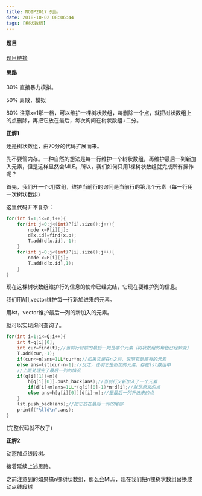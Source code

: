 ```yaml
---
title: NOIP2017 列队
date: 2018-10-02 08:06:44
tags: [树状数组]
---
```


#### 题目

[题目链接](https://www.luogu.org/problemnew/show/P3960)

#### 思路

30% 直接暴力模拟。

50% 离散，模拟

80% 注意x=1那一档，可以维护一棵树状数组，每删除一个点，就把树状数组上的点删除，再把它放在最后，每次询问在树状数组+二分。

**正解1**
<!--more-->
还是树状数组，由70分的代码扩展而来。

先不要管内存。一种自然的想法是每一行维护一个树状数组，再维护最后一列新加入元素，但是这样显然会MLE。所以，我们如何只用1棵树状数组就完成所有操作呢？

首先，我们开一个$d[]$数组，维护当前行的询问是当前行的第几个元素（每一行用一次树状数组）

这里代码并不复杂：

```c++
for(int i=1;i<=n;i++){
    for(int j=0;j<(int)P[i].size();j++){
        node x=P[i][j];
        d[x.id]=find(x.p);
        T.add(d[x.id],-1);
    }
    for(int j=0;j<(int)P[i].size();j++){
        node x=P[i][j];
        T.add(d[x.id],1);
    }
}
```

现在这棵树状数组维护行的信息的使命已经完结，它现在要维护列的信息。

我们用$h[]$,vector维护每一行新加进来的元素。

用$lst$，vector维护最后一列的新加入的元素。

就可以实现询问查询了。

```c++
for(int i=1;i<=Q;i++){
    int t=q[i][0];
    int cur=find(t);//当前行目前的最后一列是哪个元素（树状数组的角色已经转变） 
    T.add(cur,-1);
    if(cur<=n)ans=1LL*cur*m;//如果它是在n之前，说明它是原有的元素 
    else ans=lst[cur-n-1];//反之，说明它是新加的元素，存在lst数组中 
    //上面处理完了最后一列的情况 
    if(q[i][1]!=m){
        h[q[i][0]].push_back(ans);//当前行又新加入了一个元素 
        if(d[i]<m)ans=1LL*(q[i][0]-1)*m+d[i];//就是原来的点 
        else ans=h[q[i][0]][d[i]-m];//是最后一列补进来的点 
    }
    lst.push_back(ans);//把它放在最后一列的尾部 
    printf("%lld\n",ans);
}
```

(完整代码就不放了)

**正解2**

动态加点线段树。

接着延续上述思路。

之前注意到的如果搞n棵树状数组，那么会MLE，现在我们把n棵树状数组替换成动点线段树
